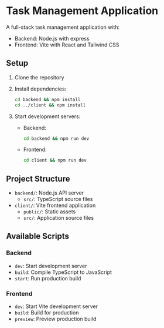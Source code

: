 # Task Management Application

A full-stack task management application with:
- Backend: Node.js with express
- Frontend: Vite with React and Tailwind CSS

## Setup

1. Clone the repository
2. Install dependencies:
   ```bash
   cd backend && npm install
   cd ../client && npm install
   ```

3. Start development servers:
   - Backend:
     ```bash
     cd backend && npm run dev
     ```
   - Frontend:
     ```bash
     cd client && npm run dev
     ```

## Project Structure

- `backend/`: Node.js API server
  - `src/`: TypeScript source files
- `client/`: Vite frontend application
  - `public/`: Static assets
  - `src/`: Application source files

## Available Scripts

### Backend
- `dev`: Start development server
- `build`: Compile TypeScript to JavaScript
- `start`: Run production build

### Frontend
- `dev`: Start Vite development server
- `build`: Build for production
- `preview`: Preview production build

